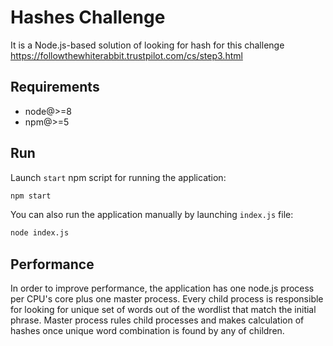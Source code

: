 # Hashes Challenge

It is a Node.js-based solution of looking for hash for this challenge https://followthewhiterabbit.trustpilot.com/cs/step3.html

## Requirements

- node@>=8
- npm@>=5

## Run

Launch `start` npm script for running the application:

```sh
npm start
```

You can also run the application manually by launching `index.js` file:

```sh
node index.js
```

## Performance

In order to improve performance, the application has one node.js process per CPU's core plus one master process. Every child process is responsible for looking for unique set of words out of the wordlist that match the initial phrase. Master process rules child processes and makes calculation of hashes once unique word combination is found by any of children.
